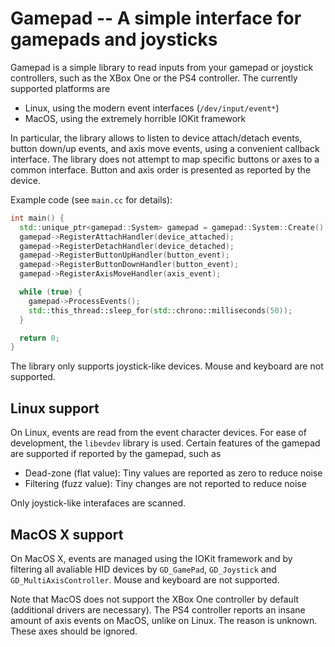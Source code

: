 # Gamepad -- A simple interface for gamepads and joysticks

Gamepad is a simple library to read inputs from your gamepad or joystick
controllers, such as the XBox One or the PS4 controller. The currently
supported platforms are

* Linux, using the modern event interfaces (`/dev/input/event*`)
* MacOS, using the extremely horrible IOKit framework

In particular, the library allows to listen to device attach/detach events,
button down/up events, and axis move events, using a convenient callback
interface. The library does not attempt to map specific buttons or axes to
a common interface. Button and axis order is presented as reported by the
device.

Example code (see `main.cc` for details):

````c++
int main() {
  std::unique_ptr<gamepad::System> gamepad = gamepad::System::Create();
  gamepad->RegisterAttachHandler(device_attached);
  gamepad->RegisterDetachHandler(device_detached);
  gamepad->RegisterButtonUpHandler(button_event);
  gamepad->RegisterButtonDownHandler(button_event);
  gamepad->RegisterAxisMoveHandler(axis_event);

  while (true) {
    gamepad->ProcessEvents();
    std::this_thread::sleep_for(std::chrono::milliseconds(50));
  }

  return 0;
}
````

The library only supports joystick-like devices. Mouse and keyboard are not
supported.

## Linux support

On Linux, events are read from the event character devices. For ease of
development, the `libevdev` library is used. Certain features of the gamepad
are supported if reported by the gamepad, such as

* Dead-zone (flat value): Tiny values are reported as zero to reduce noise
* Filtering (fuzz value): Tiny changes are not reported to reduce noise

Only joystick-like interafaces are scanned.

## MacOS X support

On MacOS X, events are managed using the IOKit framework and by filtering
all avaliable HID devices by `GD_GamePad`, `GD_Joystick` and
`GD_MultiAxisController`. Mouse and keyboard are not supported.

Note that MacOS does not support the XBox One controller by default (additional
drivers are necessary). The PS4 controller reports an insane amount of axis
events on MacOS, unlike on Linux. The reason is unknown. These axes should be
ignored.
